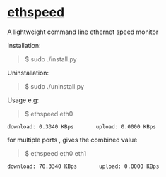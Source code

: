 [ethspeed](http://ajju4988.github.io/ethspeed/ )
========

A lightweight command line ethernet speed monitor 


Installation:
> $ sudo ./install.py



Uninstallation:
> $ sudo ./uninstall.py


Usage e.g:
> $ ethspeed eth0

    download: 0.3340 KBps       upload: 0.0000 KBps


for multiple ports , gives the combined value
> $ ethspeed eth0 eth1

    download: 70.3340 KBps       upload: 0.0000 KBps
